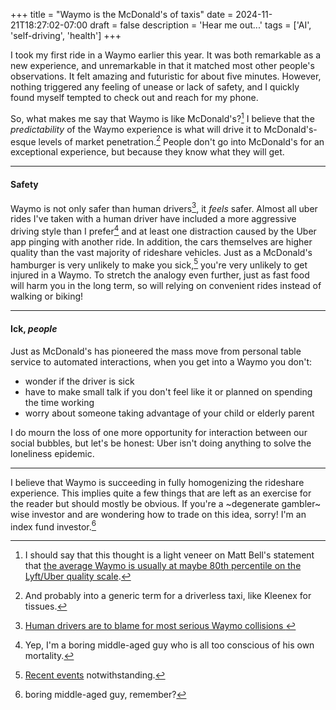 +++
title = "Waymo is the McDonald's of taxis"
date = 2024-11-21T18:27:02-07:00
draft = false
description = 'Hear me out...'
tags = ['AI', 'self-driving', 'health']
+++

I took my first ride in a Waymo earlier this year. It was both remarkable as a new experience, and unremarkable in that it matched most other people's observations. It felt amazing and futuristic for about five minutes. However, nothing triggered any feeling of unease or lack of safety, and I quickly found myself tempted to check out and reach for my phone.

So, what makes me say that Waymo is like McDonald's?[^1] I believe that the _predictability_ of the Waymo experience is what will drive it to McDonald's-esque levels of market penetration.[^2] People don't go into McDonald's for an exceptional experience, but because they know what they will get.

---
#### Safety

Waymo is not only safer than human drivers[^3], it _feels_ safer. Almost all uber rides I've taken with a human driver have included a more aggressive driving style than I prefer[^4] and at least one distraction caused by the Uber app pinging with another ride. In addition, the cars themselves are higher quality than the vast majority of rideshare vehicles. Just as a McDonald's hamburger is very unlikely to make you sick,[^5] you're very unlikely to get injured in a Waymo. To stretch the analogy even further, just as fast food will harm you in the long term, so will relying on convenient rides instead of walking or biking!

---
#### Ick, _people_

Just as McDonald's has pioneered the mass move from personal table service to automated interactions, when you get into a Waymo you don't:

* wonder if the driver is sick
* have to make small talk if you don't feel like it or planned on spending the time working
* worry about someone taking advantage of your child or elderly parent

I do mourn the loss of one more opportunity for interaction between our social bubbles, but let's be honest: Uber isn't doing anything to solve the loneliness epidemic.

---

I believe that Waymo is succeeding in fully homogenizing the rideshare experience. This implies quite a few things that are left as an exercise for the reader but should mostly be obvious. If you're a ~degenerate gambler~ wise investor and are wondering how to trade on this idea, sorry! I'm an index fund investor.[^6]



[^1]: I should say that this thought is a light veneer on Matt Bell's statement that [the average Waymo is usually at maybe 80th percentile on the Lyft/Uber quality scale](https://www.mattbell.us/what-i-learned-from-130-hours-in-a-waymo/).

[^2]: And probably into a generic term for a driverless taxi, like Kleenex for tissues.

[^3]: [Human drivers are to blame for most serious Waymo collisions
](https://www.understandingai.org/p/human-drivers-are-to-blame-for-most)

[^4]: Yep, I'm a boring middle-aged guy who is all too conscious of his own mortality.

[^5]: [Recent events](https://www.cdc.gov/ecoli/outbreaks/e-coli-O157.html) notwithstanding.

[^6]: boring middle-aged guy, remember?
